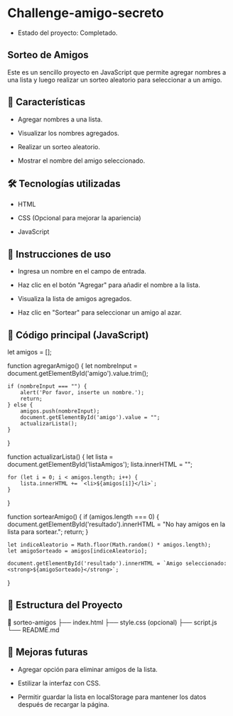 <h1>Challenge-amigo-secreto</h1> 

- Estado del proyecto: Completado.

<h2>Sorteo de Amigos</h2> 

Este es un sencillo proyecto en JavaScript que permite agregar nombres a una lista y luego realizar un sorteo aleatorio para seleccionar a un amigo.

<h2>🚀 Características</h2>

- Agregar nombres a una lista.

- Visualizar los nombres agregados.

- Realizar un sorteo aleatorio.

- Mostrar el nombre del amigo seleccionado.

<h2>🛠️ Tecnologías utilizadas</h2> 

- HTML

- CSS (Opcional para mejorar la apariencia)

- JavaScript

<h2>📌 Instrucciones de uso</h2>

- Ingresa un nombre en el campo de entrada.

- Haz clic en el botón "Agregar" para añadir el nombre a la lista.

- Visualiza la lista de amigos agregados.

- Haz clic en "Sortear" para seleccionar un amigo al azar.

<h2>📜 Código principal (JavaScript)</h2>

let amigos = [];

function agregarAmigo() {
    let nombreInput = document.getElementById('amigo').value.trim();

    if (nombreInput === "") {
        alert('Por favor, inserte un nombre.');
        return;
    } else {
        amigos.push(nombreInput);
        document.getElementById('amigo').value = "";
        actualizarLista();
    }
}

function actualizarLista() {
    let lista = document.getElementById('listaAmigos');
    lista.innerHTML = "";

    for (let i = 0; i < amigos.length; i++) {
        lista.innerHTML += `<li>${amigos[i]}</li>`;
    }
}

function sortearAmigo() {
    if (amigos.length === 0) {
        document.getElementById('resultado').innerHTML = "No hay amigos en la lista para sortear.";
        return;
    }

    let indiceAleatorio = Math.floor(Math.random() * amigos.length);
    let amigoSorteado = amigos[indiceAleatorio];

    document.getElementById('resultado').innerHTML = `Amigo seleccionado: <strong>${amigoSorteado}</strong>`;
}

<h2>📂 Estructura del Proyecto</h2

📂 sorteo-amigos
├── index.html
├── style.css (opcional)
├── script.js
└── README.md

 <h2>🎯 Mejoras futuras</h2>

- Agregar opción para eliminar amigos de la lista.

- Estilizar la interfaz con CSS.

- Permitir guardar la lista en localStorage para mantener los datos después de recargar la página.
